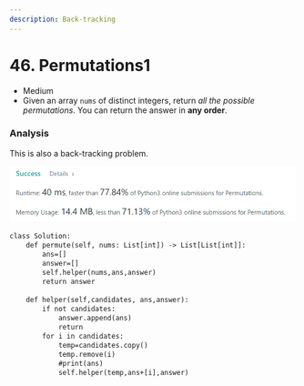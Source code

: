 ```yaml
---
description: Back-tracking
---
```


# 46. Permutations1

* Medium
* Given an array `nums` of distinct integers, return _all the possible permutations_. You can return the answer in **any order**.

### Analysis

This is also a back-tracking problem.&#x20;

![](<../../../../.gitbook/assets/image (253).png>)

```
class Solution:
    def permute(self, nums: List[int]) -> List[List[int]]:
        ans=[]
        answer=[]
        self.helper(nums,ans,answer)
        return answer
        
    def helper(self,candidates, ans,answer):
        if not candidates:
            answer.append(ans)
            return
        for i in candidates:
            temp=candidates.copy()
            temp.remove(i)
            #print(ans)
            self.helper(temp,ans+[i],answer)
```
